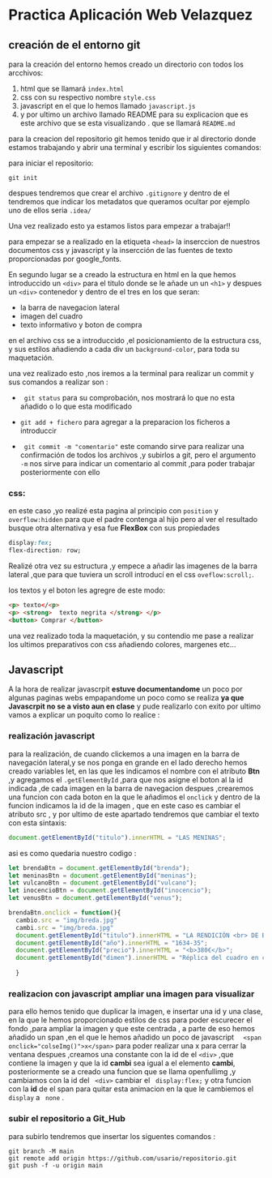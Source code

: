 # Practica Aplicación  Web Velazquez
## creación  de el entorno git 
para la creación del entorno hemos creado un directorio con todos los arcchivos:
1. html  que se llamará ```index.html```
2. css con su respectivo nombre ```style.css```
3. javascript en el que lo hemos llamado ```javascript.js```
4. y por ultimo un archivo llamado README para su explicacion que es este archivo que se esta visualizando . que se llamará ```README.md```

 
para  la creacion del repositorio git hemos tenido que ir al directorio donde estamos trabajando y abrir una terminal  y escribir los siguientes comandos:

para iniciar el repositorio:
```git
git init
```
despues tendremos que crear el archivo ```.gitignore``` y dentro de el tendremos que  indicar los metadatos que queramos ocultar por ejemplo uno de ellos seria ```.idea/```

Una vez realizado esto ya estamos listos para empezar a trabajar!!

para empezar se a realizado  en la etiqueta ``` <head> ``` la inserccion de nuestros documentos css y javascript y la insercción  de las fuentes de texto proporcionadas por google_fonts.

En segundo lugar se a creado la estructura en  html en la que hemos introduccido  un ```<div>``` para el titulo donde se le añade un  un ```<h1>``` y despues un ```<div>``` contenedor y dentro de el tres  en los que seran:
- la barra de navegacion lateral 
- imagen del cuadro
- texto informativo y  boton de compra

en el archivo css se a introduccido ,el posicionamiento de la estructura css, y sus estilos  añadiendo a cada div un ```background-color```, para toda su maquetación.

una vez realizado esto ,nos iremos a la terminal para realizar un commit y sus comandos a realizar son :
- ``` git status``` para su comprobación, nos mostrará lo que no esta añadido o lo que esta modificado

- ``` git add + fichero ``` para agregar a la preparacion los ficheros a introduccir 

- ``` git commit -m "comentario"``` este comando sirve para realizar una confirmación de todos los archivos ,y subirlos a git, pero el argumento  ``` -m``` nos sirve para indicar un comentario al commit ,para poder trabajar posteriormente con ello 

### css:

en este caso ,yo realizé  esta pagina  al principio con ```position```  y ```overflow:hidden``` para que el padre contenga al hijo  pero al ver el resultado busque otra alternativa y esa fue **FlexBox**  con sus propiedades
```css
display:fex;
flex-direction: row;
```
Realizé otra vez su estructura  ,y empece a añadir las imagenes de la barra lateral ,que para que tuviera un scroll introducí en el css ```oveflow:scroll;```.

los textos  y el boton les agregre de este modo:
```html
<p> texto</<p>
<p> <strong>  texto negrita </strong> </p>
<button> Comprar </button>
```
una vez realizado toda la maquetación, y su contendio me pase a realizar los ultimos preparativos con css añadiendo colores, margenes etc...

## Javascript
A la hora de realizar javascrpit **estuve documentandome** un poco por algunas paginas webs empapandome un poco como se realiza **ya que Javascrpit no se a visto aun en clase** 
y pude realizarlo con exito por ultimo vamos a explicar un poquito como lo realice :


### realización javascript
para la realización, de cuando clickemos a una imagen  en la barra de navegación lateral,y  se nos ponga en grande en el lado derecho
  hemos creado variables let, en las que les indicamos el nombre con el atributo **Btn** ,y agregamos el ```.getElementById``` ,para que nos asigne el boton al la id indicada ,de cada imagen en la barra de navegacion 
despues ,crearemos  una funcion con cada boton en la que le añadimos  el ``` onclick ``` y dentro de la funcion indicamos la id de la imagen , que en este caso es cambiar  el atributo src , y por ultimo de este apartado tendremos que cambiar el texto con esta sintaxis:
```javascript
document.getElementById("titulo").innerHTML = "LAS MENINAS"; 
```
asi es como quedaria nuestro codigo :
``` javascript
let brendaBtn = document.getElementById("brenda");
let meninasBtn = document.getElementById("meninas");
let vulcanoBtn = document.getElementById("vulcano");
let inocencioBtn = document.getElementById("inocencio");
let venusBtn = document.getElementById("venus");

brendaBtn.onclick = function(){
  cambio.src = "img/breda.jpg" 
  cambi.src = "img/breda.jpg"
  document.getElementById("titulo").innerHTML = "LA RENDICIÓN <br> DE BREDA"; 
  document.getElementById("año").innerHTML = "1634-35"; 
  document.getElementById("precio").innerHTML = "<b>380€</b>"; 
  document.getElementById("dimen").innerHTML = "Réplica del cuadro en colores originales y tamaño 150 x 80cm"; 
      
  }
```

### realizacion con javascript  ampliar una imagen para visualizar

para ello hemos tenido que duplicar la imagen, e insertar una id y una clase, en la que le hemos proporcionado  estilos de css para poder  escurecer el fondo ,para ampliar la imagen y que este centrada , a parte de eso hemos añadido un span ,en el que le hemos añadido un poco de javascript
```   <span onclick="colseImg()">x</span> ``` para poder realizar  una x para cerrar la ventana 
 despues ,creamos una constante con la id de el ``` <div> ``` ,que contiene la imagen  y que la id __cambi__ sea igual a el elemento __cambi__, posteriormente se a creado una funcion  que se llama openfullimg ,y cambiamos con la id del ``` <div>```  cambiar el ``` display:flex;```  y otra funcion  con la __id__ de el span para quitar esta animacion en la que le cambiemos el ``` display```  a ``` none```  .
 

### subir el repositorio a Git_Hub
para subirlo  tendremos que insertar los siguentes comandos :

``` git
git branch -M main
git remote add origin https://github.com/usario/repositorio.git
git push -f -u origin main

``` 

















